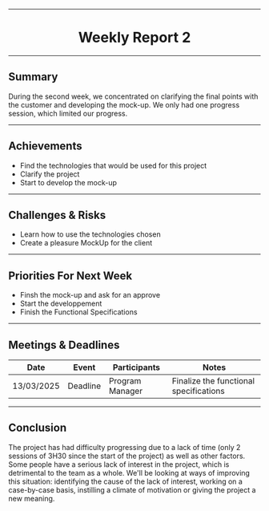
<div align="center">

---

# Weekly Report 2 

</div>

---

## Summary  

During the second week, we concentrated on clarifying the final points with the customer and developing the mock-up. We only had one progress session, which limited our progress.

---

## Achievements  

- Find the technologies that would be used for this project
- Clarify the project
- Start to develop the mock-up

---

## Challenges & Risks  

- Learn how to use the technologies chosen
- Create a pleasure MockUp for the client

---

## Priorities For Next Week  

- Finsh the mock-up and ask for an approve
- Start the developpement
- Finish the Functional Specifications

---

## Meetings & Deadlines  

| Date       | Event     | Participants    | Notes                                  |
|------------|-----------|-----------------|----------------------------------------|
| 13/03/2025 | Deadline  | Program Manager | Finalize the functional specifications |

---

## Conclusion  

The project has had difficulty progressing due to a lack of time (only 2 sessions of 3H30 since the start of the project) as well as other factors. Some people have a serious lack of interest in the project, which is detrimental to the team as a whole. We'll be looking at ways of improving this situation: identifying the cause of the lack of interest, working on a case-by-case basis, instilling a climate of motivation or giving the project a new meaning.
